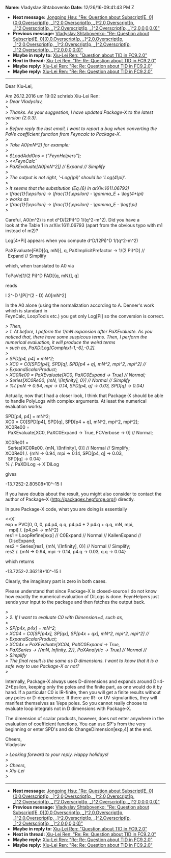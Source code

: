 **Name:** Vladyslav Shtabovenko
**Date:** 12/26/16-09:41:43 PM Z

  - **Next message:** [Jongping Hsu: "Re: Question about
    Subscript[E, 0](0,0,Overscript[p,
    \_]^2,0,Overscript[p, \_]^2,0,Overscript[p,
    \_]^2,Overscript[p, \_]^2,Overscript[p,
    \_]^2,Overscript[p, \_]^2,0,0,0,0,0)"](1167.html)
  - **Previous message:** [Vladyslav Shtabovenko: "Re: Question about
    Subscript[E, 0](0,0,Overscript[p,
    \_]^2,0,Overscript[p, \_]^2,0,Overscript[p,
    \_]^2,Overscript[p, \_]^2,Overscript[p,
    \_]^2,Overscript[p, \_]^2,0,0,0,0,0)"](1165.html)
  - **Maybe in reply to:** [Xiu-Lei Ren: "Question about TID in
    FC9.2.0"](1141.html)
  - **Next in thread:** [Xiu-Lei Ren: "Re: Re: Question about TID in
    FC9.2.0"](1158.html)
  - **Maybe reply:** [Xiu-Lei Ren: "Re: Re: Question about TID in
    FC9.2.0"](1158.html)
  - **Maybe reply:** [Xiu-Lei Ren: "Re: Re: Question about TID in
    FC9.2.0"](1168.html)

-----

Dear Xiu-Lei,  

Am 26.12.2016 um 19:02 schrieb Xiu-Lei Ren:  
*\> Dear Vladyslav,*  
*\>*  
*\> Thanks. As your suggestion, I have updated Package-X to the latest
version (2.0.3).*  
*\>*  
*\> Before reply the last email, I want to report a bug when converting
the PaVe coefficient function from Feyncalc to Package-X.*  
*\>*  
*\> Take A0(mN^2) for example:*  
*\>*  
*\> $LoadAddOns = {"FeynHelpers"};*  
*\> <<FeynCalc\`*  
*\> PaXEvaluate[A0[mN^2]] // Expand // Simplify*  
*\>*  
*\> The output is not right, '-Log(\\pi)' should be 'Log(4\\pi)'.*  
*\>*  
*\> It seems that the substitution (Eq.(6) in arXiv:1611.06793)*  
*\> \\frac{1}{\\epsilon} -\> \\frac{1}{\\epsilon} - \\gamma\_E +
\\log(4\*\\pi)*  
*\> works as*  
*\> \\frac{1}{\\epsilon} -\> \\frac{1}{\\epsilon} - \\gamma\_E -
\\log(\\pi)*  
*\>*  

Careful, A0(m^2) is not d^D/(2Pi)^D 1/(q^2-m^2). Did you have a  
look at the Table 1 in arXiv:1611.06793 (apart from the obvious typo
with m1 instead of m2)?  

Log[4\*Pi] appears when you compute d^D/(2Pi)^D 1/(q^2-m^2)  

PaXEvaluate[FAD[{q, mN}], q, PaXImplicitPrefactor -\> 1/(2
Pi)^D] //  
  Expand // Simplify  

which, when translated to A0 via  

ToPaVe[1/(2 Pi)^D FAD[{q, mN}], q]  

reads  

I 2^-D \\[Pi]^(2 - D) A0[mN^2]  

In the A0 alone (using the normalization according to A. Denner's work
which is standard in  
FeynCalc, LoopTools etc.) you get only Log[Pi] so the conversion
is correct.  

*\> Then,*  
*\> 1. At before, I peform the 1/mN expansion after PaXEvaluate. As you
noticed that, there have some suspicous terms. Then, I perform the
numerical evaluation, it will produce the weird terms*  
*\> such as, PaXDiLog[Complex[-1,-6],-0.2].*  
*\>*  
*\> SPD[p4, p4] = mN^2;*  
*\> XC0 = C0[SPD[p4], SPD[q], SPD[p4 + q],
mN^2, mpi^2, mpi^2] //*  
*\> ExpandScalarProduct;*  
*\> XC0Re00 = PaXEvaluate[XC0, PaXC0Expand -\> True] //
Normal;*  
*\> Series[XC0Re00, {mN, \\[Infinity], 0}] // Normal //
Simplify*  
*\> %/.{mN -\> 0.94, mpi -\> 0.14, SPD[p4, q] -\> 0.03,
SPD[q] -\> 0.04}*  

Actually, now that I had a closer look, I think that Package-X should be
able to handle PolyLogs with complex arguments. At least the numerical
evaluation works:  

SPD[p4, p4] = mN^2;  
XC0 = C0[SPD[p4], SPD[q], SPD[p4 + q], mN^2,
mpi^2, mpi^2];  
XC0Re00 =  
  PaXEvaluate[XC0, PaXC0Expand -\> True, FCVerbose -\> 0] //
Normal;  

XC0Re01 =  
  Series[XC0Re00, {mN, \\[Infinity], 0}] // Normal //
Simplify;  
XC0Re01 /. {mN -\> 0.94, mpi -\> 0.14, SPD[p4, q] -\> 0.03,  
  SPD[q] -\> 0.04}  
% /. PaXDiLog -\> X\`DiLog  

gives  

\-13.7252-2.80508\*10^-15 I  

If you have doubts about the result, you might also consider to contact
the author of Package-X (<http://packagex.hepforge.org/>) directly.  

In pure Package-X code, what you are doing is essentially  

<<X\`  
exp = PVC[0, 0, 0, p4.p4, q.q, p4.p4 + 2 p4.q + q.q, mN, mpi,  
   mpi] /. {p4.p4 -\> mN^2}  
res1 = LoopRefine[exp] // C0Expand // Normal // KallenExpand
//  
   DiscExpand;  
res2 = Series[res1, {mN, \\[Infinity], 0}] // Normal //
Simplify;  
res2 /. {mN -\> 0.94, mpi -\> 0.14, p4.q -\> 0.03, q.q -\> 0.04}  

which returns  

\-13.7252-2.36218\*10^-15 I  

Clearly, the imaginary part is zero in both cases.  

Please understand that since Package-X is closed-source I do not know
how exactly the numerical evaluation of DiLogs is done. FeynHelpers just
sends your input to the package and then fetches the output back.  

*\>*  
*\> 2. If I want to evaluate C0 with Dimension=4, such as,*  
*\>*  
*\> SP[p4x, p4x] = mN^2;*  
*\> XC04 = C0[SP[p4x], SP[qx], SP[p4x + qx],
mN^2, mpi^2, mpi^2] //*  
*\> ExpandScalarProduct;*  
*\> XC04x = PaXEvaluate[XC04, PaXC0Expand -\> True,*  
*\> PaXSeries -\> {{mN, Infinity, 2}}, PaXAnalytic -\> True] //
Normal //*  
*\> Simplify*  
*\> The final result is the same as D dimensions. I want to know that it
is a safe way to use Package-X or not?*  
*\>*  

Internally, Package-X always uses D-dimensions and expands around
D=4-2\*Epsilon, keeping only the poles and the finite part, as one would
do it by hand. If a particular C0 is IR-finite, then you will get a
finite results without any poles or D-dependence. If there are IR- or
UV-signularities, they will manifest themselves as 1/eps poles. So you
cannot really choose to evaluate loop integrals not in D dimensions with
Package-X.  

The dimension of scalar products, however, does not enter anywhere in
the evaluation of coefficient functions. You can use SP's from the very
beginning or enter SPD's and do ChangeDimension[exp,4] at the
end.  

Cheers,  
Vladyslav  

*\> Looking forward to your reply. Happy holidays\!*  
*\>*  
*\> Cheers,*  
*\> Xiu-Lei*  
*\>*  

-----

  - **Next message:** [Jongping Hsu: "Re: Question about
    Subscript[E, 0](0,0,Overscript[p,
    \_]^2,0,Overscript[p, \_]^2,0,Overscript[p,
    \_]^2,Overscript[p, \_]^2,Overscript[p,
    \_]^2,Overscript[p, \_]^2,0,0,0,0,0)"](1167.html)
  - **Previous message:** [Vladyslav Shtabovenko: "Re: Question about
    Subscript[E, 0](0,0,Overscript[p,
    \_]^2,0,Overscript[p, \_]^2,0,Overscript[p,
    \_]^2,Overscript[p, \_]^2,Overscript[p,
    \_]^2,Overscript[p, \_]^2,0,0,0,0,0)"](1165.html)
  - **Maybe in reply to:** [Xiu-Lei Ren: "Question about TID in
    FC9.2.0"](1141.html)
  - **Next in thread:** [Xiu-Lei Ren: "Re: Re: Question about TID in
    FC9.2.0"](1158.html)
  - **Maybe reply:** [Xiu-Lei Ren: "Re: Re: Question about TID in
    FC9.2.0"](1158.html)
  - **Maybe reply:** [Xiu-Lei Ren: "Re: Re: Question about TID in
    FC9.2.0"](1168.html)

-----

